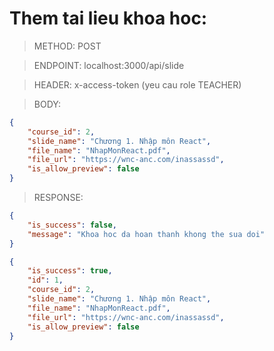 # Them tai lieu khoa hoc:

> METHOD: POST

> ENDPOINT: localhost:3000/api/slide

> HEADER: x-access-token (yeu cau role TEACHER)

> BODY: 
```json
{
    "course_id": 2,
    "slide_name": "Chương 1. Nhập môn React",
    "file_name": "NhapMonReact.pdf",
    "file_url": "https://wnc-anc.com/inassassd",
    "is_allow_preview": false
}
```

> RESPONSE:

```json
{
    "is_success": false,
    "message": "Khoa hoc da hoan thanh khong the sua doi"
}
```

```json
{
    "is_success": true,
    "id": 1,
    "course_id": 2,
    "slide_name": "Chương 1. Nhập môn React",
    "file_name": "NhapMonReact.pdf",
    "file_url": "https://wnc-anc.com/inassassd",
    "is_allow_preview": false
}
```
